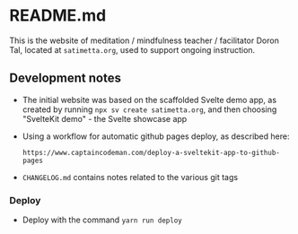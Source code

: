 # README.md

This is the website of meditation / mindfulness teacher / facilitator
Doron Tal, located at `satimetta.org`, used to support ongoing instruction.

## Development notes

* The initial website was based on the scaffolded Svelte demo app, as
  created by running `npx sv create satimetta.org`, and then choosing
  "SvelteKit demo" - the Svelte showcase app

* Using a workflow for automatic github pages deploy, as
  described here: 
  ```
  https://www.captaincodeman.com/deploy-a-sveltekit-app-to-github-pages
  ```
* `CHANGELOG.md` contains notes related to the various git tags

### Deploy

* Deploy with the command `yarn run deploy`

